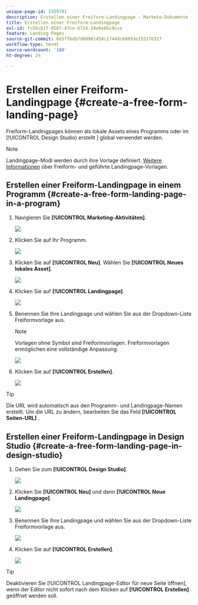 ```yaml
---
unique-page-id: 2359701
description: Erstellen einer Freiform-Landingpage - Marketo-Dokumente - Produktdokumentation
title: Erstellen einer Freiform-Landingpage
exl-id: fc58cb1f-8567-47ce-b724-24e6e6bc9cce
feature: Landing Pages
source-git-commit: 0d37fbdb7d08901458c1744dc68893e155176327
workflow-type: tm+mt
source-wordcount: '180'
ht-degree: 2%

---
```


# Erstellen einer Freiform-Landingpage {#create-a-free-form-landing-page}

Freiform-Landingpages können als lokale Assets eines Programms oder im [!UICONTROL Design Studio) erstellt ] global verwendet werden.

>[!NOTE]
>
>Landingpage-Modi werden durch ihre Vorlage definiert. [Weitere Informationen](/help/marketo/product-docs/demand-generation/landing-pages/understanding-landing-pages/understanding-free-form-vs-guided-landing-pages.md) über Freiform- und geführte Landingpage-Vorlagen.

## Erstellen einer Freiform-Landingpage in einem Programm {#create-a-free-form-landing-page-in-a-program}

1. Navigieren Sie **[!UICONTROL Marketing-Aktivitäten]**.

   ![](assets/login-marketing-activities.png)

1. Klicken Sie auf Ihr Programm.

   ![](assets/image2015-5-19-12-3a46-3a47.png)

1. Klicken Sie auf **[!UICONTROL Neu]**. Wählen Sie **[!UICONTROL Neues lokales Asset]**.

   ![](assets/image2015-5-19-12-3a47-3a27.png)

1. Klicken Sie auf **[!UICONTROL Landingpage]**.

   ![](assets/image2014-9-16-12-3a58-3a49.png)

1. Benennen Sie Ihre Landingpage und wählen Sie aus der Dropdown-Liste Freiformvorlage aus.

   >[!NOTE]
   >
   >Vorlagen ohne Symbol sind Freiformvorlagen. Freiformvorlagen ermöglichen eine vollständige Anpassung.

   ![](assets/image2015-5-19-12-3a51-3a13.png)

1. Klicken Sie auf **[!UICONTROL Erstellen]**.

   ![](assets/image2015-5-19-12-3a52-3a8.png)

>[!TIP]
>
>Die URL wird automatisch aus den Programm- und Landingpage-Namen erstellt. Um die URL zu ändern, bearbeiten Sie das Feld **[!UICONTROL Seiten-URL]** .

## Erstellen einer Freiform-Landingpage in Design Studio {#create-a-free-form-landing-page-in-design-studio}

1. Gehen Sie zum **[!UICONTROL Design Studio]**.

   ![](assets/designstudio.png)

1. Klicken Sie **[!UICONTROL Neu]** und dann **[!UICONTROL Neue Landingpage]**.

   ![](assets/image2014-9-16-13-3a0-3a43.png)

1. Benennen Sie Ihre Landingpage und wählen Sie aus der Dropdown-Liste Freiformvorlage aus.

   ![](assets/image2015-5-19-13-3a30-3a25.png)

1. Klicken Sie auf **[!UICONTROL Erstellen]**.

   ![](assets/image2015-5-19-13-3a33-3a43.png)

>[!TIP]
>
>Deaktivieren Sie [!UICONTROL Landingpage-Editor für neue Seite öffnen], wenn der Editor nicht sofort nach dem Klicken auf **[!UICONTROL Erstellen]** geöffnet werden soll.
